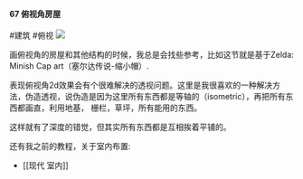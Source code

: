 #### 67  俯视角房屋
#建筑 #俯视 
![](assets/tutorials/t67/topdownhouse.gif)

  画俯视角的房屋和其他结构的时候，我总是会找些参考，比如这节就是基于Zelda: Minish Cap art（塞尔达传说-缩小帽）.

  表现俯视角2d效果会有个很难解决的透视问题。这里是我很喜欢的一种解决方法，伪造透视，说伪造是因为这里所有东西都是等轴的（isometric），再把所有东西都画直，利用地基， 栅栏，草坪，所有能用的东西。

  这样就有了深度的错觉，但其实所有东西都是互相挨着平铺的。

  还有我之前的教程，关于室内布置:
 - [[现代 室内]]
